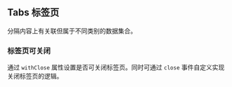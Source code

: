 <div class="demo-header">
<p class="overviewicon">
  <span class="wapi-container-tab"/>
</p>

## Tabs 标签页

<nova-uxlink widget-name="Tabs"></nova-uxlink>

分隔内容上有关联但属于不同类别的数据集合。
</div>

### 标签页可关闭

通过 `withClose` 属性设置是否可关闭标签页。同时可通过 `close` 事件自定义实现关闭标签页的逻辑。

<nova-demo-view link="tabs/tabs-events-close"></nova-demo-view>

<br>
